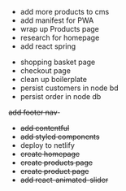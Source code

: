 - add more products to cms
- add manifest for PWA
- wrap up Products page
- research for homepage
- add react spring

* shopping basket page
* checkout page
* clean up boilerplate
* persist customers in node bd
* persist order in node db

<del> add footer nav</del>-

- <del>add contentful</del>
- <del>add styled components</del>
- <div>deploy to netlify</div>
- <del>create homepage</del>
- <del>create products page</del>
- <del>create product page</del>
- <del>add react-animated-slider</del>

